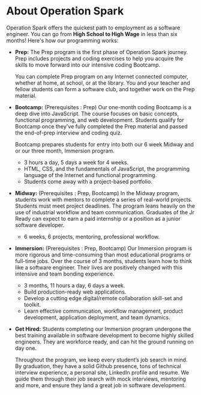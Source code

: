# About Operation Spark

Operation Spark offers the quickest path to employment as a software engineer. You can go from **High School to High Wage** in less than six months! Here's how our programming works:

* **Prep:** The Prep program is the first phase of Operation Spark journey. Prep includes projects and coding exercises to help you acquire the skills to move forward into our intensive coding Bootcamp.

    You can complete Prep program on any Internet connected computer, whether at home, at school, or at the library. You and your teacher and fellow students can form a software club, and together work on the Prep material.

* **Bootcamp:** (Prerequisites : Prep) Our one-month coding Bootcamp is a deep dive into JavaScript.  The course focuses on basic concepts, functional programming, and web development. Students qualify for Bootcamp once they've fully completed the Prep material and passed the end-of-prep interview and coding quiz.

    Bootcamp prepares students for entry into both our 6 week Midway and or our three month, Immersion program.

    * 3 hours a day, 5 days a week for 4 weeks.
    * HTML, CSS, and the fundamentals of JavaScript, the programming language of the Internet and functional programming.
    * Students come away with a project-based portfolio.
    
    
* **Midway:** (Prerequisites : Prep, Bootcamp) In the Midway program, students work with mentors to complete a series of real-world projects.  Students must meet project deadlines.  The program leans heavily on the use of industrial workflow and team communication. Graduates of the Jr Ready can expect to earn a paid internship or a position as a junior software developer.
    
    * 6 weeks, 6 projects, mentoring, professional workflow.
    

* **Immersion:** (Prerequisites : Prep, Bootcamp) Our Immersion program is more rigorous and time-consuming than most educational programs or full-time jobs. Over the course of 3 months, students learn how to think like a software engineer.  Their lives are positively changed with this intensive and team bonding experience.
    
    * 3 months, 11 hours a day, 6 days a week.
    * Build production-ready web applications.
    * Develop a cutting edge digital/remote collaboration skill-set and toolkit.
    * Learn effective communication, workflow management, product development, application deployment, and team dynamics.
 

* **Get Hired:** Students completing our Immersion program undergone the best training available in software development to become highly skilled engineers.  They are workforce ready, and can hit the ground running on day one.

    Throughout the program, we keep every student’s job search in mind. By graduation, they have a solid Github presence, tons of technical interview experience, a personal site, LinkedIn profile and resume. We guide them through their job search with mock interviews, mentoring and more, and ensure they land a great job in software development.
